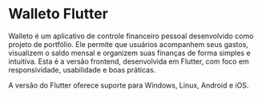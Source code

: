 # Walleto Flutter
Walleto é um aplicativo de controle financeiro pessoal desenvolvido como projeto de portfólio. Ele permite que usuários acompanhem seus gastos, visualizem o saldo mensal e organizem suas finanças de forma simples e intuitiva. Esta é a versão frontend, desenvolvida em Flutter, com foco em responsividade, usabilidade e boas práticas.

A versão do Flutter oferece suporte para Windows, Linux, Android e iOS.
